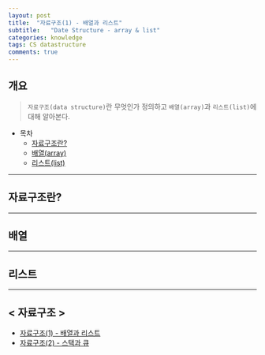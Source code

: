 ```yaml
---
layout: post
title:  "자료구조(1) - 배열과 리스트"
subtitle:   "Date Structure - array & list"
categories: knowledge
tags: CS datastructure
comments: true
---
```


## 개요
>`자료구조(data structure)`란 무엇인가 정의하고 `배열(array)`과 `리스트(list)`에 대해 알아본다.

- 목차
    - [자료구조란?](http://jammythedreamer.github.io/knowledge/2020/10/23/knowledge-data_structure1/#자료구조란)
    - [배열(array)](http://jammythedreamer.github.io/knowledge/2020/10/23/knowledge-data_structure1/#배열)
    - [리스트(list)](http://jammythedreamer.github.io/knowledge/2020/10/23/knowledge-data_structure1/#리스트)

___
## 자료구조란?
___
## 배열
___
## 리스트
___
## < 자료구조 >
- [자료구조(1) - 배열과 리스트](http://jammythedreamer.github.io/knowledge/2020/10/23/knowledge-data_structure1/ "(1)")
- [자료구조(2) - 스택과 큐](http://jammythedreamer.github.io/knowledge/2020/10/23/knowledge-data_structure2/ "(2)")